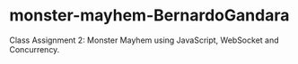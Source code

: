 # monster-mayhem-BernardoGandara
Class Assignment 2: Monster Mayhem using JavaScript, WebSocket and Concurrency.
